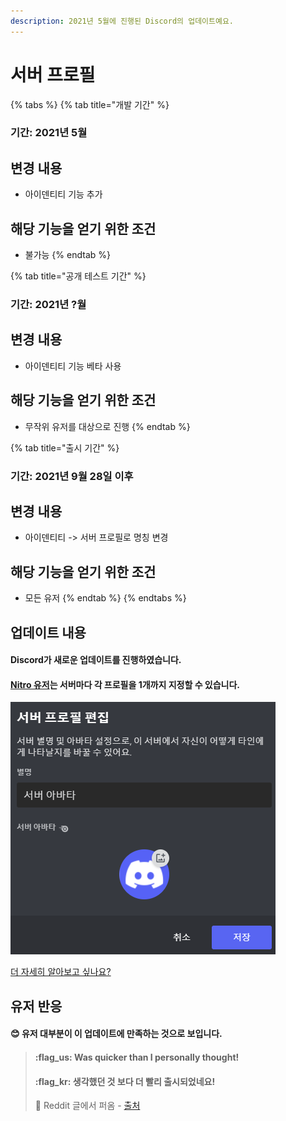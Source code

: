 ```yaml
---
description: 2021년 5월에 진행된 Discord의 업데이트예요.
---
```


# 서버 프로필

{% tabs %}
{% tab title="개발 기간" %}
### 기간: 2021년 5월

## 변경 내용

* 아이덴티티 기능 추가

## 해당 기능을 얻기 위한 조건

* 불가능
{% endtab %}

{% tab title="공개 테스트 기간" %}
### 기간: 2021년 ?월

## 변경 내용

* 아이덴티티 기능 베타 사용

## 해당 기능을 얻기 위한 조건

* 무작위 유저를 대상으로 진행
{% endtab %}

{% tab title="출시 기간" %}
### 기간: 2021년 9월 28일 이후

## 변경 내용

* 아이덴티티 -> 서버 프로필로 명칭 변경

## 해당 기능을 얻기 위한 조건

* 모든 유저
{% endtab %}
{% endtabs %}

## 업데이트 내용

#### Discord가 새로운 업데이트를 진행하였습니다. &#x20;

#### [Nitro 유저](https://discordapp.com/nitro)는 서버마다 각 프로필을 1개까지 지정할 수 있습니다.

![예시 사진](<../.gitbook/assets/image (7).png>)

[더 자세히 알아보고 싶나요?](https://support.discord.com/hc/en-us/articles/4409388345495-Server-Avatars)

## 유저 반응

#### :blush: 유저 대부분이 이 업데이트에 만족하는 것으로 보입니다.

> #### :flag\_us: Was quicker than I personally thought!
>
> #### :flag\_kr: 생각했던 것 보다 더 빨리 출시되었네요!
>
> :link: Reddit 글에서 퍼옴  - [출처](https://www.reddit.com/r/discordapp/comments/pwsm00/perserver\_avatars\_have\_finally\_arrived/)
